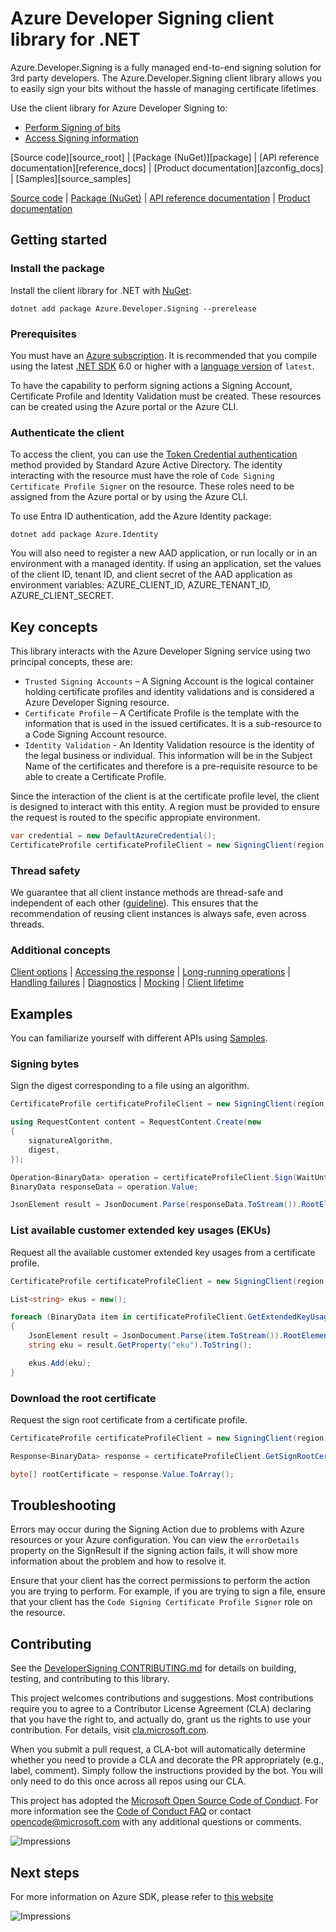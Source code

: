 # Azure Developer Signing client library for .NET

Azure.Developer.Signing is a fully managed end-to-end signing solution for 3rd party developers. The Azure.Developer.Signing client library allows you to easily sign your bits without the hassle of managing certificate lifetimes.

Use the client library for Azure Developer Signing to:

* [Perform Signing of bits](https://docs.microsoft.com/azure)
* [Access Signing information](https://docs.microsoft.com/azure)

[Source code][source_root] | [Package (NuGet)][package] | [API reference documentation][reference_docs] | [Product documentation][azconfig_docs] | [Samples][source_samples]

  [Source code](https://github.com/Azure/azure-sdk-for-net/blob/main/sdk/trustedsigning/Azure.Developer.Signing/src) | [Package (NuGet)](https://www.nuget.org/packages) | [API reference documentation](https://azure.github.io/azure-sdk-for-net) | [Product documentation](https://docs.microsoft.com/azure)

## Getting started

### Install the package

Install the client library for .NET with [NuGet](https://www.nuget.org/ ):

```dotnetcli
dotnet add package Azure.Developer.Signing --prerelease
```

### Prerequisites

You must have an [Azure subscription](https://azure.microsoft.com/free/dotnet/). It is recommended that you compile using the latest [.NET SDK](https://dotnet.microsoft.com/download) 6.0 or higher with a [language version](https://docs.microsoft.com/dotnet/csharp/language-reference/configure-language-version#override-a-default) of `latest`.

To have the capability to perform signing actions a Signing Account, Certificate Profile and Identity Validation must be created. These resources can be created using the Azure portal or the Azure CLI.

### Authenticate the client

To access the client, you can use the [Token Credential authentication](https://learn.microsoft.com/dotnet/api/azure.core.tokencredential) method provided by Standard Azure Active Directory. The identity interacting with the resource must have the role of `Code Signing Certificate Profile Signer` on the resource. These roles need to be assigned from the Azure portal or by using the Azure CLI.

To use Entra ID authentication, add the Azure Identity package:

`dotnet add package Azure.Identity`

You will also need to register a new AAD application, or run locally or in an environment with a managed identity. If using an application, set the values of the client ID, tenant ID, and client secret of the AAD application as environment variables: AZURE_CLIENT_ID, AZURE_TENANT_ID, AZURE_CLIENT_SECRET.

## Key concepts

This library interacts with the Azure Developer Signing service using two principal concepts, these are:

- `Trusted Signing Accounts` – A Signing Account is the logical container holding certificate profiles and identity validations and is considered a Azure Developer Signing resource.
- `Certificate Profile` – A Certificate Profile is the template with the information that is used in the issued certificates. It is a sub-resource to a Code Signing Account resource.
- `Identity Validation` - An Identity Validation resource is the identity of the legal business or individual. This information will be in the Subject Name of the certificates and therefore is a pre-requisite resource to be able to create a Certificate Profile.

Since the interaction of the client is at the certificate profile level, the client is designed to interact with this entity. A region must be provided to ensure the request is routed to the specific appropiate environment.

```C# Snippet:Azure_Developer_Signing_CreateCertificateProfileClient
var credential = new DefaultAzureCredential();
CertificateProfile certificateProfileClient = new SigningClient(region, credential).GetCertificateProfileClient();
```

### Thread safety

We guarantee that all client instance methods are thread-safe and independent of each other ([guideline](https://azure.github.io/azure-sdk/dotnet_introduction.html#dotnet-service-methods-thread-safety)). This ensures that the recommendation of reusing client instances is always safe, even across threads.

### Additional concepts
<!-- CLIENT COMMON BAR -->
[Client options](https://github.com/Azure/azure-sdk-for-net/blob/main/sdk/core/Azure.Core/README.md#configuring-service-clients-using-clientoptions) |
[Accessing the response](https://github.com/Azure/azure-sdk-for-net/blob/main/sdk/core/Azure.Core/README.md#accessing-http-response-details-using-responset) |
[Long-running operations](https://github.com/Azure/azure-sdk-for-net/blob/main/sdk/core/Azure.Core/README.md#consuming-long-running-operations-using-operationt) |
[Handling failures](https://github.com/Azure/azure-sdk-for-net/blob/main/sdk/core/Azure.Core/README.md#reporting-errors-requestfailedexception) |
[Diagnostics](https://github.com/Azure/azure-sdk-for-net/blob/main/sdk/core/Azure.Core/samples/Diagnostics.md) |
[Mocking](https://github.com/Azure/azure-sdk-for-net/blob/main/sdk/core/Azure.Core/README.md#mocking) |
[Client lifetime](https://devblogs.microsoft.com/azure-sdk/lifetime-management-and-thread-safety-guarantees-of-azure-sdk-net-clients/)
<!-- CLIENT COMMON BAR -->

## Examples

You can familiarize yourself with different APIs using [Samples](https://github.com/Azure/azure-sdk-for-net/tree/main/sdk/trustedsigning/Azure.Developer.Signing/samples).

### Signing bytes

Sign the digest corresponding to a file using an algorithm.

```C# Snippet:Azure_Developer_Signing_SigningBytes
CertificateProfile certificateProfileClient = new SigningClient(region, credential).GetCertificateProfileClient();

using RequestContent content = RequestContent.Create(new
{
    signatureAlgorithm,
    digest,
});

Operation<BinaryData> operation = certificateProfileClient.Sign(WaitUntil.Completed, accountName, profileName, content);
BinaryData responseData = operation.Value;

JsonElement result = JsonDocument.Parse(responseData.ToStream()).RootElement;
```

### List available customer extended key usages (EKUs)

Request all the available customer extended key usages from a certificate profile.

```C# Snippet:Azure_Developer_Signing_GetExtendedKeyUsages
CertificateProfile certificateProfileClient = new SigningClient(region, credential).GetCertificateProfileClient();

List<string> ekus = new();

foreach (BinaryData item in certificateProfileClient.GetExtendedKeyUsages(accountName, profileName, null))
{
    JsonElement result = JsonDocument.Parse(item.ToStream()).RootElement;
    string eku = result.GetProperty("eku").ToString();

    ekus.Add(eku);
}
```

### Download the root certificate

Request the sign root certificate from a certificate profile.

```C# Snippet:Azure_Developer_Signing_GetSignRootCertificate
CertificateProfile certificateProfileClient = new SigningClient(region, credential).GetCertificateProfileClient();

Response<BinaryData> response = certificateProfileClient.GetSignRootCertificate(accountName, profileName);

byte[] rootCertificate = response.Value.ToArray();
```

## Troubleshooting

Errors may occur during the Signing Action due to problems with Azure resources or your Azure configuration. You can view the `errorDetails` property on the SignResult if the signing action fails, it will show more information about the problem and how to resolve it.

Ensure that your client has the correct permissions to perform the action you are trying to perform. For example, if you are trying to sign a file, ensure that your client has the `Code Signing Certificate Profile Signer` role on the resource.

## Contributing

See the [DeveloperSigning CONTRIBUTING.md][developersigning_contrib] for details on building, testing, and contributing to this library.

This project welcomes contributions and suggestions. Most contributions require you to agree to a Contributor License Agreement (CLA) declaring that you have the right to, and actually do, grant us the rights to use your contribution. For details, visit [cla.microsoft.com][cla].

When you submit a pull request, a CLA-bot will automatically determine whether you need to provide a CLA and decorate the PR appropriately (e.g., label, comment). Simply follow the instructions provided by the bot. You will only need to do this once across all repos using our CLA.

This project has adopted the [Microsoft Open Source Code of Conduct][code_of_conduct]. For more information see the [Code of Conduct FAQ][code_of_conduct_faq] or contact [opencode@microsoft.com][email_opencode] with any additional questions or comments.

<!-- LINKS -->
[developersigning_contrib]: https://github.com/Azure/azure-sdk-for-net/blob/main/CONTRIBUTING.md
[style-guide-msft]: https://docs.microsoft.com/style-guide/capitalization
[style-guide-cloud]: https://aka.ms/azsdk/cloud-style-guide
[cla]: https://cla.microsoft.com
[code_of_conduct]: https://opensource.microsoft.com/codeofconduct/
[code_of_conduct_faq]: https://opensource.microsoft.com/codeofconduct/faq/
[email_opencode]: mailto:opencode@microsoft.com

![Impressions](https://azure-sdk-impressions.azurewebsites.net/api/impressions/azure-sdk-for-net/sdk/trustedsigning/Azure.Developer.Signing/README.png)

## Next steps

For more information on Azure SDK, please refer to [this website](https://azure.github.io/azure-sdk/)

![Impressions](https://azure-sdk-impressions.azurewebsites.net/api/impressions/azure-sdk-for-net%2Fsdk%2Ftrustedsigning%2FAzure.Developer.Signing%2FREADME.png)
